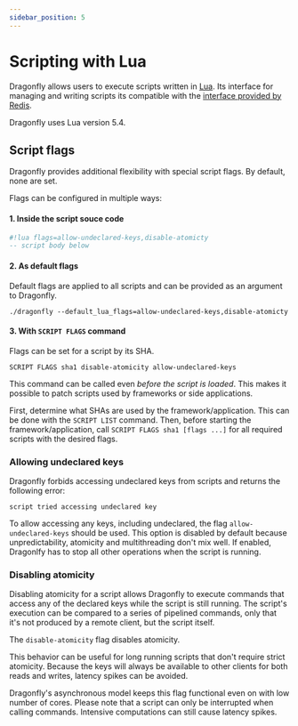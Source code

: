 ```yaml
---
sidebar_position: 5
---
```


# Scripting with Lua

Dragonfly allows users to execute scripts written in [Lua](https://lua.org). Its interface for managing and writing scripts its compatible with the [interface provided by Redis](https://redis.io/docs/manual/programmability/eval-intro/).

Dragonfly uses Lua version 5.4.

## Script flags

Dragonfly provides additional flexibility with special script flags. By default, none are set. 

Flags can be configured in multiple ways:

#### 1. Inside the script souce code

```lua
#!lua flags=allow-undeclared-keys,disable-atomicty
-- script body below
```

#### 2. As default flags

Default flags are applied to all scripts and can be provided as an argument to Dragonfly.

`./dragonfly --default_lua_flags=allow-undeclared-keys,disable-atomicty`


#### 3. With `SCRIPT FLAGS` command

Flags can be set for a script by its SHA.

`SCRIPT FLAGS sha1 disable-atomicity allow-undeclared-keys`

This command can be called even *before the script is loaded*. This makes it possible to patch scripts used by frameworks or side applications.

First, determine what SHAs are used by the framework/application. This can be done with the `SCRIPT LIST` command. Then, before starting the framework/application, call `SCRIPT FLAGS sha1 [flags ...]` for all required scripts with the desired flags.

### Allowing undeclared keys

Dragonfly forbids accessing undeclared keys from scripts and returns the following error: 

```
script tried accessing undeclared key
```
 
To allow accessing any keys, including undeclared, the flag `allow-undeclared-keys` should be used. 
This option is disabled by default because unpredictability, atomicity and multithreading don't mix well. If enabled, Dragonlfy has to stop all other operations when the script is running.

### Disabling atomicity

Disabling atomicity for a script allows Dragonfly to execute commands that access any of the declared keys while the script is still running. The script's execution can be compared to a series of pipelined commands, only that it's not produced by a remote client, but the script itself.

The `disable-atomicity` flag disables atomicity. 

This behavior can be useful for long running scripts that don't require strict atomicity. Because the keys will always be available to other clients for both reads and writes, latency spikes can be avoided.

Dragonfly's asynchronous model keeps this flag functional even on with low number of cores. Please note that a script can only be interrupted when calling commands. Intensive computations can still cause latency spikes. 

